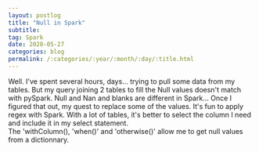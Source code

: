 ```yaml
---
layout: postlog
title: "Null in Spark"
subtitle: 
tag: Spark
date: 2020-05-27
categories: blog
permalink: /:categories/:year/:month/:day/:title.html
---
```


Well. 
I've spent several hours, days... trying to pull some data from my tables. But my query joining 2 tables to fill the Null values doesn't match with pySpark. 
Null and Nan and blanks are different in Spark... Once I figured that out, my quest to replace some of the values.
It's fun to apply regex with Spark.
With a lot of tables, it's better to select the column I need and include it in my select statement.   
The 'withColumn(), 'when()' and 'otherwise()' allow me to get null values from a dictionnary. 
